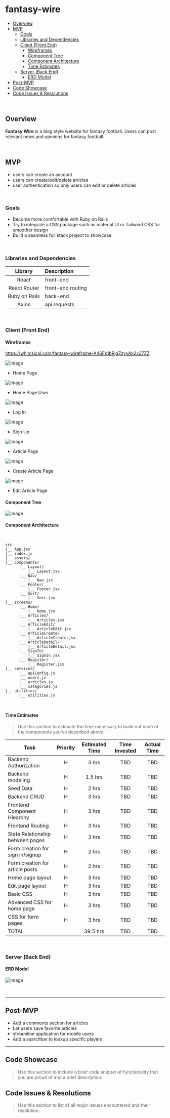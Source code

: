 # fantasy-wire
- [Overview](#overview)
- [MVP](#mvp)
  - [Goals](#goals)
  - [Libraries and Dependencies](#libraries-and-dependencies)
  - [Client (Front End)](#client-front-end)
    - [Wireframes](#wireframes)
    - [Component Tree](#component-tree)
    - [Component Architecture](#component-architecture)
    - [Time Estimates](#time-estimates)
  - [Server (Back End)](#server-back-end)
    - [ERD Model](#erd-model)
- [Post-MVP](#post-mvp)
- [Code Showcase](#code-showcase)
- [Code Issues & Resolutions](#code-issues--resolutions)

<br>

## Overview

**Fantasy Wire** is a blog style website for fantasy football. Users can post relevant news and opinions for fantasy football. 

<br>

## MVP

- users can create an account
- users can create/edit/delete articles
- user authentication so only users can edit or delete articles



<br>

### Goals

- Become more comfortable with Ruby on Rails
- Try to integrate a CSS package such as material UI or Tailwind CSS for smoother design
- Build a seamless full stack project to showcase


<br>

### Libraries and Dependencies



|     Library      | Description                                |
| :--------------: | :----------------------------------------- |
|      React       | front-end |
|   React Router   | front-end routing |
| Ruby on Rails | back-end |
|     Axios      | api requests |


<br>

### Client (Front End)

#### Wireframes

https://whimsical.com/fantasy-wireframe-A4SFk1bRjgZzyvAk2x37ZZ

![image](https://imgur.com/8xBpFio.png)

- Home Page

![image](https://imgur.com/s92GxJW.png)

- Home Page User

![image](https://imgur.com/lbCd5yJ.png)

- Log In

![image](https://imgur.com/F1JcbXt.png)

- Sign Up

![image](https://imgur.com/IMGECF7.png)

- Article Page

![image](https://imgur.com/45zob2G.png)

- Create Article Page

![image](https://imgur.com/PhC8DJJ.png)

- Edit Article Page

#### Component Tree

![image](https://imgur.com/tAOKBty.png)

#### Component Architecture


``` structure


src
|__ App.jsx
|__ index.js
|__ assets/
|__ components/
      |__ Layout/
          |__ Layout.jsx
      |__ Nav/
          |__ Nav.jsx
      |__ Footer/
          |__ Footer.jsx
      |__ Sort/
          |__ Sort.jsx
|__ screens/
      |__ Home/
          |__ Home.jsx
      |__ Articles/
          |__ Articles.jsx
      |__ ArticleEdit/
          |__ ArticleEdit.jsx
      |__ ArticleCreate/
          |__ ArticleCreate.jsx
      |__ ArticleDetail/
          |__ ArticleDetail.jsx
      |__ SignIn/
          |__ SignIn.jsx
      |__ Register/
          |__ Register.jsx
|__ services/
      |__ apiConfig.js
      |__ users.js
      |__ articles.js
      |__ categories.js
|__ utilities/
      |__ utilities.js



```

#### Time Estimates

> Use this section to estimate the time necessary to build out each of the components you've described above.

| Task                | Priority | Estimated Time | Time Invested | Actual Time |
| ------------------- | :------: | :------------: | :-----------: | :---------: |
| Backend Authorization |    H     |     3 hrs      |     TBD       |     TBD     |
| Backend modeling |    H     |     1.5 hrs      |     TBD       |     TBD     |
| Seed Data |    H     |     2 hrs      |     TBD       |     TBD     |
| Backend CRUD |    H     |     3 hrs      |     TBD       |     TBD     |
| Frontend Component Hiearchy |    H     |     3 hrs      |     TBD       |     TBD     |
| Frontend Routing |    H     |     3 hrs      |     TBD       |     TBD     |
| State Relationship between pages |    H     |     3 hrs      |     TBD       |     TBD     |
| Form creation for sign in/signup |    H     |     2 hrs      |     TBD       |     TBD     |
| Form creation for article posts |    H     |     2 hrs      |     TBD       |     TBD     |
| Home page layout |    H     |     3 hrs      |     TBD       |     TBD     |
| Edit page layout |    H     |     3 hrs      |     TBD       |     TBD     |
| Basic CSS |    H     |     3 hrs      |     TBD       |     TBD     |
| Advanced CSS for home page |    H     |     3 hrs      |     TBD       |     TBD     |
| CSS for form pages |    H     |     3 hrs      |     TBD       |     TBD     |
| TOTAL               |          |     39.5 hrs     |     TBD       |     TBD     |



<br>

### Server (Back End)

#### ERD Model

![image](https://imgur.com/ZGJ6n6y.png)

<br>

***

## Post-MVP

- Add a comments section for articles
- Let users save favorite articles
- streamline application for mobile users
- Add a searchbar to lookup specific players

***

## Code Showcase

> Use this section to include a brief code snippet of functionality that you are proud of and a brief description.

## Code Issues & Resolutions

> Use this section to list of all major issues encountered and their resolution.